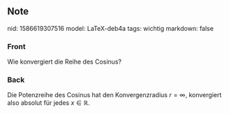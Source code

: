 ## Note
nid: 1586619307516
model: LaTeX-deb4a
tags: wichtig
markdown: false

### Front
Wie konvergiert die Reihe des Cosinus?

### Back
Die Potenzreihe des Cosinus hat den Konvergenzradius $r=\infty,$ konvergiert also absolut für jedes $x \in \mathbb{R}$.
